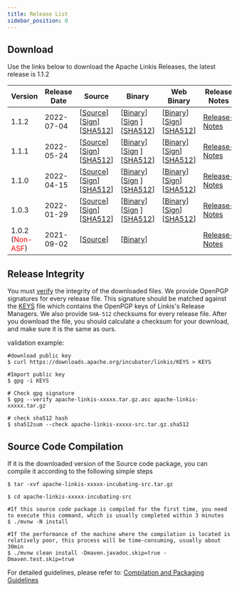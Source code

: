 ```yaml
---
title: Release List
sidebar_position: 0
--- 
```

## Download

Use the links below to download the Apache Linkis Releases, the latest release is 1.1.2


| Version | Release Date | Source| Binary|Web Binary| Release Notes|
|---|---|---|---|---|---|
| 1.1.2 | 2022-07-04 |[[Source](https://www.apache.org/dyn/closer.lua/incubator/linkis/release-1.1.2/apache-linkis-1.1.2-incubating-src.tar.gz)] [[Sign](https://downloads.apache.org/incubator/linkis/release-1.1.2/apache-linkis-1.1.2-incubating-src.tar.gz.asc)] [[SHA512](https://downloads.apache.org/incubator/linkis/release-1.1.2/apache-linkis-1.1.2-incubating-src.tar.gz.sha512)]|[[Binary](https://www.apache.org/dyn/closer.lua/incubator/linkis/release-1.1.2/apache-linkis-1.1.2-incubating-bin.tar.gz)] [[Sign](https://downloads.apache.org/incubator/linkis/release-1.1.2/apache-linkis-1.1.2-incubating-bin.tar.gz.asc) ][[SHA512](https://downloads.apache.org/incubator/linkis/release-1.1.2/apache-linkis-1.1.2-incubating-bin.tar.gz.sha512)] |[[Binary](https://www.apache.org/dyn/closer.lua/incubator/linkis/release-1.1.2/apache-linkis-1.1.2-incubating-web-bin.tar.gz)] [[Sign](https://downloads.apache.org/incubator/linkis/release-1.1.2/apache-linkis-1.1.2-incubating-web-bin.tar.gz.asc )] [[SHA512](https://downloads.apache.org/incubator/linkis/release-1.1.2/apache-linkis-1.1.2-incubating-web-bin.tar.gz.sha512)]| [Release-Notes](release-notes-1.1.2.md)|
| 1.1.1 | 2022-05-24 |[[Source](https://www.apache.org/dyn/closer.lua/incubator/linkis/release-1.1.1/apache-linkis-1.1.1-incubating-src.tar.gz)] [[Sign](https://downloads.apache.org/incubator/linkis/release-1.1.1/apache-linkis-1.1.1-incubating-src.tar.gz.asc)] [[SHA512](https://downloads.apache.org/incubator/linkis/release-1.1.1/apache-linkis-1.1.1-incubating-src.tar.gz.sha512)]|[[Binary](https://www.apache.org/dyn/closer.lua/incubator/linkis/release-1.1.1/apache-linkis-1.1.1-incubating-bin.tar.gz)] [[Sign](https://downloads.apache.org/incubator/linkis/release-1.1.1/apache-linkis-1.1.1-incubating-bin.tar.gz.asc) ][[SHA512](https://downloads.apache.org/incubator/linkis/release-1.1.1/apache-linkis-1.1.1-incubating-bin.tar.gz.sha512)] |[[Binary](https://www.apache.org/dyn/closer.lua/incubator/linkis/release-1.1.1/apache-linkis-1.1.1-incubating-web-bin.tar.gz)] [[Sign](https://downloads.apache.org/incubator/linkis/release-1.1.1/apache-linkis-1.1.1-incubating-web-bin.tar.gz.asc )] [[SHA512](https://downloads.apache.org/incubator/linkis/release-1.1.1/apache-linkis-1.1.1-incubating-web-bin.tar.gz.sha512)]| [Release-Notes](release-notes-1.1.1.md)|
| 1.1.0 | 2022-04-15 |[[Source](https://www.apache.org/dyn/closer.lua/incubator/linkis/release-1.1.0/apache-linkis-1.1.0-incubating-src.tar.gz)] [[Sign](https://downloads.apache.org/incubator/linkis/release-1.1.0/apache-linkis-1.1.0-incubating-src.tar.gz.asc)] [[SHA512](https://downloads.apache.org/incubator/linkis/release-1.1.0/apache-linkis-1.1.0-incubating-src.tar.gz.sha512)]|[[Binary](https://www.apache.org/dyn/closer.lua/incubator/linkis/release-1.1.0/apache-linkis-1.1.0-incubating-bin.tar.gz)] [[Sign](https://downloads.apache.org/incubator/linkis/release-1.1.0/apache-linkis-1.1.0-incubating-bin.tar.gz.asc) ][[SHA512](https://downloads.apache.org/incubator/linkis/release-1.1.0/apache-linkis-1.1.0-incubating-bin.tar.gz.sha512)] |[[Binary](https://www.apache.org/dyn/closer.lua/incubator/linkis/release-1.1.0/apache-linkis-1.1.0-incubating-web-bin.tar.gz)] [[Sign](https://downloads.apache.org/incubator/linkis/release-1.1.0/apache-linkis-1.1.0-incubating-web-bin.tar.gz.asc )] [[SHA512](https://downloads.apache.org/incubator/linkis/release-1.1.0/apache-linkis-1.1.0-incubating-web-bin.tar.gz.sha512)]| [Release-Notes](release-notes-1.1.0.md)|
| 1.0.3 | 2022-01-29 |[[Source](https://www.apache.org/dyn/closer.lua/incubator/linkis/release-1.0.3/apache-linkis-1.0.3-incubating-src.tar.gz)] [[Sign](https://downloads.apache.org/incubator/linkis/release-1.0.3/apache-linkis-1.0.3-incubating-src.tar.gz.asc)] [[SHA512](https://downloads.apache.org/incubator/linkis/release-1.0.3/apache-linkis-1.0.3-incubating-src.tar.gz.sha512)]|[[Binary](https://www.apache.org/dyn/closer.lua/incubator/linkis/release-1.0.3/apache-linkis-1.0.3-incubating-bin.tar.gz)] [[Sign](https://downloads.apache.org/incubator/linkis/release-1.0.3/apache-linkis-1.0.3-incubating-bin.tar.gz.asc) ][[SHA512](https://downloads.apache.org/incubator/linkis/release-1.0.3/apache-linkis-1.0.3-incubating-bin.tar.gz.sha512)] |[[Binary](https://www.apache.org/dyn/closer.lua/incubator/linkis/release-1.0.3/apache-linkis-1.0.3-incubating-web-bin.tar.gz)] [[Sign](https://downloads.apache.org/incubator/linkis/release-1.0.3/apache-linkis-1.0.3-incubating-web-bin.tar.gz.asc )] [[SHA512](https://downloads.apache.org/incubator/linkis/release-1.0.3/apache-linkis-1.0.3-incubating-web-bin.tar.gz.sha512)]| [Release-Notes](release-notes-1.0.3.md)|
| 1.0.2<br/>(<font color='red'>Non-ASF</font>) | 2021-09-02 | [[Source](https://github.com/apache/incubator-linkis/archive/refs/tags/1.0.2.tar.gz)]| [[Binary](https://osp-1257653870.cos.ap-guangzhou.myqcloud.com/WeDatasphere/Linkis/1.0.2/wedatasphere-linkis-1.0.2-combined-package-dist.tar.gz)]| |[Release-Notes](release-notes-1.0.2.md)|

## Release Integrity
You must [verify](https://www.apache.org/info/verification.html) the integrity of the downloaded files. We provide OpenPGP signatures for every release file. 
This signature should be matched against the [KEYS](https://downloads.apache.org/incubator/linkis/KEYS) file which contains the OpenPGP keys of Linkis's Release Managers. We also provide <code>SHA-512</code> checksums for every release file. After you download the file, you should calculate a checksum for your download, and make sure it is the same as ours.

validation example:
```shell script
#download public key
$ curl https://downloads.apache.org/incubator/linkis/KEYS > KEYS

#Import public key
$ gpg -i KEYS

# Check gpg signature
$ gpg --verify apache-linkis-xxxxx.tar.gz.asc apache-linkis-xxxxx.tar.gz

# check sha512 hash
$ sha512sum --check apache-linkis-xxxxx-src.tar.gz.sha512
````


## Source Code Compilation

If it is the downloaded version of the Source code package, you can compile it according to the following simple steps
 
```shell script
$ tar -xvf apache-linkis-xxxxx-incubating-src.tar.gz

$ cd apache-linkis-xxxxx-incubating-src

#If this source code package is compiled for the first time, you need to execute this command, which is usually completed within 3 minutes
$ ./mvnw -N install

#If the performance of the machine where the compilation is located is relatively poor, this process will be time-consuming, usually about 30min
$ ./mvnw clean install -Dmaven.javadoc.skip=true -Dmaven.test.skip=true

````
For detailed guidelines, please refer to: [Compilation and Packaging Guidelines](/docs/latest/development/linkis-compile-and-package)